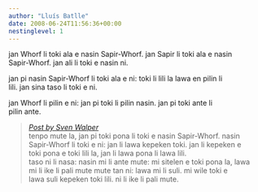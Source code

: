 ```yaml
---
author: "Lluís Batlle"
date: 2008-06-24T11:56:36+00:00
nestinglevel: 1
---
```

jan Whorf li toki ala e nasin Sapir-Whorf. jan Sapir li toki ala e nasin  
Sapir-Whorf. jan ali li toki e nasin ni.  
  
jan pi nasin Sapir-Whorf li toki ala e ni: toki li lili la lawa en pilin li  
lili. jan sina taso li toki e ni.  
  
jan Whorf li pilin e ni: jan pi toki li pilin nasin. jan pi toki ante li  
pilin ante.  

> [_Post by Sven Walper_](/10HXnPEs/nasin-sapir-whorf-li-pakala-tan-toki-pona#post1)  
> tenpo mute la, jan pi toki pona li toki e nasin Sapir-Whorf. nasin  
> Sapir-Whorf li toki e ni: jan li lawa kepeken toki. jan li kepeken e  
> toki pona e toki lili la, jan li lawa pona li lawa lili.  
> taso ni li nasa: nasin mi li ante mute: mi sitelen e toki pona la, lawa  
> mi li ike li pali mute mute tan ni: lawa mi li suli. mi wile toki e  
> lawa suli kepeken toki lili. ni li ike li pali mute.  
>